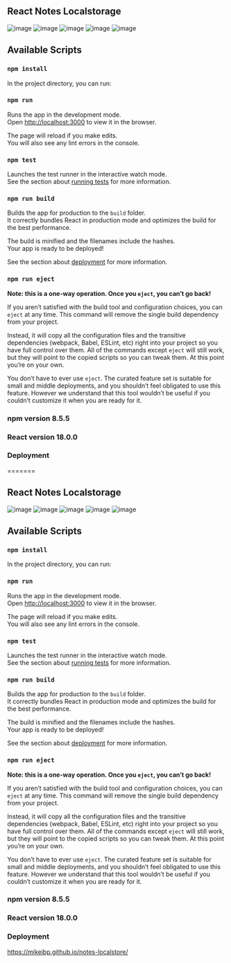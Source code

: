 ## React Notes Localstorage
![image](https://user-images.githubusercontent.com/74782928/174505510-b1549ccc-bbed-4540-b314-e7317436cf55.png)
![image](https://user-images.githubusercontent.com/74782928/174505512-ee2d94fe-3476-41ae-9c9c-2eb514fac195.png)
![image](https://user-images.githubusercontent.com/74782928/174505514-e93ce639-dd36-44c1-910b-60d0c171f4e0.png)
![image](https://user-images.githubusercontent.com/74782928/174505517-147c5de3-df7c-4830-bc7e-4f13bf7730b4.png)
![image](https://user-images.githubusercontent.com/74782928/174505518-7e46e80c-8c45-4042-a820-5f97d863ffa0.png)

## Available Scripts
### `npm install`
In the project directory, you can run:
### `npm run`

Runs the app in the development mode.<br />
Open [http://localhost:3000](http://localhost:3000) to view it in the browser.

The page will reload if you make edits.<br />
You will also see any lint errors in the console.

### `npm test`

Launches the test runner in the interactive watch mode.<br />
See the section about [running tests](https://facebook.github.io/create-react-app/docs/running-tests) for more information.

### `npm run build`

Builds the app for production to the `build` folder.<br />
It correctly bundles React in production mode and optimizes the build for the best performance.

The build is minified and the filenames include the hashes.<br />
Your app is ready to be deployed!

See the section about [deployment](https://facebook.github.io/create-react-app/docs/deployment) for more information.

### `npm run eject`

**Note: this is a one-way operation. Once you `eject`, you can’t go back!**

If you aren’t satisfied with the build tool and configuration choices, you can `eject` at any time. This command will remove the single build dependency from your project.

Instead, it will copy all the configuration files and the transitive dependencies (webpack, Babel, ESLint, etc) right into your project so you have full control over them. All of the commands except `eject` will still work, but they will point to the copied scripts so you can tweak them. At this point you’re on your own.

You don’t have to ever use `eject`. The curated feature set is suitable for small and middle deployments, and you shouldn’t feel obligated to use this feature. However we understand that this tool wouldn’t be useful if you couldn’t customize it when you are ready for it.

### npm version 8.5.5
### React version 18.0.0

### Deployment

=======
## React Notes Localstorage
![image](https://user-images.githubusercontent.com/74782928/174505510-b1549ccc-bbed-4540-b314-e7317436cf55.png)
![image](https://user-images.githubusercontent.com/74782928/174505512-ee2d94fe-3476-41ae-9c9c-2eb514fac195.png)
![image](https://user-images.githubusercontent.com/74782928/174505514-e93ce639-dd36-44c1-910b-60d0c171f4e0.png)
![image](https://user-images.githubusercontent.com/74782928/174505517-147c5de3-df7c-4830-bc7e-4f13bf7730b4.png)
![image](https://user-images.githubusercontent.com/74782928/174505518-7e46e80c-8c45-4042-a820-5f97d863ffa0.png)

## Available Scripts
### `npm install`
In the project directory, you can run:
### `npm run`

Runs the app in the development mode.<br />
Open [http://localhost:3000](http://localhost:3000) to view it in the browser.

The page will reload if you make edits.<br />
You will also see any lint errors in the console.

### `npm test`

Launches the test runner in the interactive watch mode.<br />
See the section about [running tests](https://facebook.github.io/create-react-app/docs/running-tests) for more information.

### `npm run build`

Builds the app for production to the `build` folder.<br />
It correctly bundles React in production mode and optimizes the build for the best performance.

The build is minified and the filenames include the hashes.<br />
Your app is ready to be deployed!

See the section about [deployment](https://facebook.github.io/create-react-app/docs/deployment) for more information.

### `npm run eject`

**Note: this is a one-way operation. Once you `eject`, you can’t go back!**

If you aren’t satisfied with the build tool and configuration choices, you can `eject` at any time. This command will remove the single build dependency from your project.

Instead, it will copy all the configuration files and the transitive dependencies (webpack, Babel, ESLint, etc) right into your project so you have full control over them. All of the commands except `eject` will still work, but they will point to the copied scripts so you can tweak them. At this point you’re on your own.

You don’t have to ever use `eject`. The curated feature set is suitable for small and middle deployments, and you shouldn’t feel obligated to use this feature. However we understand that this tool wouldn’t be useful if you couldn’t customize it when you are ready for it.

### npm version 8.5.5
### React version 18.0.0

### Deployment
https://mikejbp.github.io/notes-localstore/
